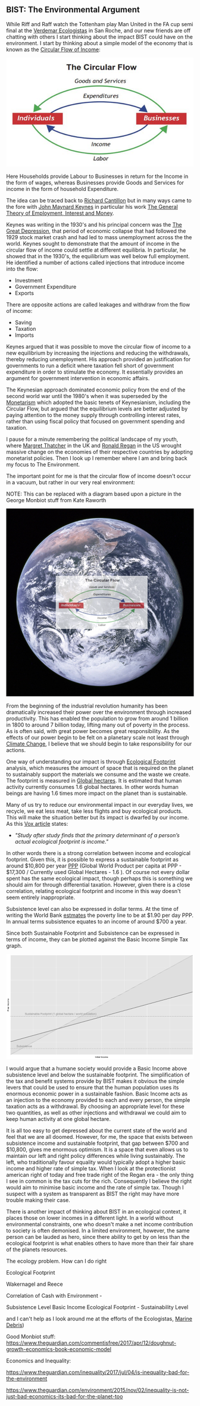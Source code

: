 ## BIST: The Environmental Argument ##

While Riff and Raff watch the Tottenham play Man United in the FA cup semi final at the [Verdemar Ecologistas](https://www.facebook.com/pg/verdemarecologistas/photos/?ref=page_internal) in San Roche, and our new friends are off chatting with others I start thinking about the impact BIST could have on the environment. I start by thinking about a simple model of the economy that is known as the [Circular Flow of Income](https://en.m.wikipedia.org/wiki/Circular_flow_of_income):

![Circular Flow of Income](../images/CircularFlowOfIncome.jpg)

Here Households provide Labour to Businesses in return for the Income in the form of wages, whereas Businesses provide Goods and Services for income in the form of household Expenditure. 

The idea can be traced back to [Richard Cantillon](https://en.m.wikipedia.org/wiki/Richard_Cantillon) but in many ways came to the fore with [John Maynard Keynes](https://en.m.wikipedia.org/wiki/John_Maynard_Keynes) in particular his work [The General Theory of Employment, Interest and Money](https://en.m.wikipedia.org/wiki/The_General_Theory_of_Employment,_Interest_and_Money).

Keynes was writing in the 1930's and his principal concern was the [The Great Depression](https://en.m.wikipedia.org/wiki/Great_Depression), that period of economic collapse that had followed the 1929 stock market crash and had led to mass unemployment across the the world. Keynes sought to demonstrate that the amount of income in the circular flow of income could settle at different equilibria. In particular, he showed that in the 1930's, the equilibrium was well below full employment. He identified a number of actions called injections that introduce income into the flow:

* Investment
* Government Expenditure
* Exports

There are opposite actions are called leakages and withdraw from the flow of income:

* Saving
* Taxation
* Imports

Keynes argued that it was possible to move the circular flow of income to a new equilibrium by increasing the injections and reducing the withdrawals, thereby reducing unemployment. His approach provided an justification for governments to run a deficit where taxation fell short of government expenditure in order to stimulate the economy. It essentially provides an argument for government intervention in economic affairs.

The Keynesian approach dominated economic policy from the end of the second world war until the 1980's when it was superseded by the [Monetarism](https://en.wikipedia.org/wiki/Monetarism) which adopted the basic tenets of Keynesianism, including the Circular Flow, but argued that the equilibrium levels are better adjusted by paying attention to the money supply through controlling interest rates, rather than using fiscal policy that focused on government spending and taxation.

I pause for a minute remembering the political landscape of my youth, where [Margret Thatcher](https://en.wikipedia.org/wiki/Margaret_Thatcher) in the UK and [Ronald Regan](https://en.wikipedia.org/wiki/Ronald_Reagan) in the US wrought massive change on the economies of their respective countries by adopting monetarist policies. Then I look up I remember where I am and bring back my focus to The Environment.

The important point for me is that the circular flow of income doesn't occur in a vacuum, but rather in our very real environment:

NOTE: This can be replaced with a diagram based upon a picture in the George Monbiot stuff from Kate Raworth

![Circular Flow in the Environment](../images/CircularFlowInTheEnvironment.png)

From the beginning of the industrial revolution humanity has been dramatically increased their power over the environment through increased productivity. This has enabled the population to grow from around 1 billion in 1800 to around 7 billion today, lifting many out of poverty in the process. As is often said, with great power becomes great responsibility. As the effects of our power begin to be felt on a planetary scale not least through [Climate Change](https://en.wikipedia.org/wiki/Climate_change), I believe that we should begin to take responsibility for our actions.


One way of understanding our impact is through [Ecological Footprint](https://en.wikipedia.org/wiki/Ecological_footprint) analysis, which measures the amount of space that is required on the planet to sustainably support the materials we consume and the waste we create. The footprint is measured in [Global hectares](https://en.wikipedia.org/wiki/Global_hectare). It is estimated that human activity currently consumes 1.6 global hectares. In other words human beings are having 1.6 times more impact on the planet than is sustainable.

Many of us try to reduce our environmental impact in our everyday lives, we recycle, we eat less meat, take less flights and buy ecological products. This will make the situation better but its impact is dwarfed by our income. As this [Vox article](https://www.vox.com/energy-and-environment/2017/12/1/16718844/green-consumers-climate-change) states:

* *"Study after study finds that the primary determinant of a person’s actual ecological footprint is income."*

In other words there is a strong correlation between income and ecological footprint. Given this, it is possible to express a sustainable footprint as around $10,800 per year [PPP](https://en.wikipedia.org/wiki/Purchasing_power_parity) (Global World Product per capita at PPP - $17,300 / Currently used Global Hectares - 1.6 ). Of course not every dollar spent has the same ecological impact, though perhaps this is something we should aim for through differential taxation. However, given there is a close correlation, relating ecological footprint and income in this way doesn't seem entirely inappropriate.

Subsistence level can also be expressed in dollar terms. At the time of writing the World Bank [estmates](https://en.wikipedia.org/wiki/Poverty_threshold) the poverty line to be at $1.90 per day PPP. In annual terms subsistence equates to an income of around $700 a year.

Since both Sustainable Footprint and Subsistence can be expressed in terms of income, they can be plotted against the Basic Income Simple Tax graph.

![BIST Subsistence and Ecological Footprint](../plots/BISTSubsistanceAndEcologicalFootprint.png)

I would argue that a humane society would provide a Basic Income above subsistence level and below the sustainable footprint. The simplification of the tax and benefit systems provide by BIST makes it obvious the simple levers that could be used to ensure that the human population uses its enormous economic power in a sustainable fashion. Basic Income acts as an injection to the economy provided to each and every person, the simple taxation acts as a withdrawal. By choosing an appropriate level for these two quantities, as well as other injections and withdrawal we could aim to keep human activity at one global hectare.

It is all too easy to get depressed about the current state of the world and feel that we are all doomed. However, for me, the space that exists between subsistence income and sustainable footprint, that gap between $700 and $10,800, gives me enormous optimism. It is a space that even allows us to maintain our left and right policy differences while living sustainably. The left, who traditionally favour equality would typically adopt a higher basic income and higher rate of simple tax. When I look at the protectionist american right of today and free trade right of the Regan era - the only thing I see in common is the tax cuts for the rich. Consequently I believe the right would aim to minimise basic income and the rate of simple tax. Though I suspect with a system as transparent as BIST the right may have more trouble making their case.

There is another impact of thinking about BIST in an ecological context, it places those on lower incomes in a different light. In a world without environmental constraints, one who doesn't make a net income contribution to society is often demonised. In a limited environment, however, the same person can be lauded as hero, since there ability to get by on less than the ecological footprint is what enables others to have more than their fair share of the planets resources.

 


The ecology problem. How can I do right 

Ecological Footprint

Wakernagel and Reece


Correlation of Cash with Environment -

Subsistence Level
Basic Income
Ecological Footprint - Sustainability Level


and I can't help as I look around me at the efforts of the Ecologistas, [Marine Debris](https://en.wikipedia.org/wiki/Marine_debris))

Good Monbiot stuff: https://www.theguardian.com/commentisfree/2017/apr/12/doughnut-growth-economics-book-economic-model

Economics and Inequality:

https://www.theguardian.com/inequality/2017/jul/04/is-inequality-bad-for-the-environment

https://www.theguardian.com/environment/2015/nov/02/inequality-is-not-just-bad-economics-its-bad-for-the-planet-too
